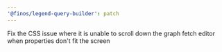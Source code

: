 ```yaml
---
'@finos/legend-query-builder': patch
---
```


Fix the CSS issue where it is unable to scroll down the graph fetch editor when properties don't fit the screen
